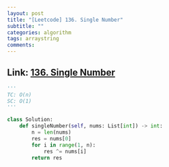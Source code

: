 ```yaml
---
layout: post
title: "[Leetcode] 136. Single Number"
subtitle: ""
categories: algorithm
tags: arraystring
comments:
---
```


## Link: [136. Single Number](https://leetcode.com/problems/single-number/)

```py
'''
TC: O(n)
SC: O(1)
'''

class Solution:
    def singleNumber(self, nums: List[int]) -> int:
        n = len(nums)
        res = nums[0]
        for i in range(1, n):
            res ^= nums[i]
        return res
```
